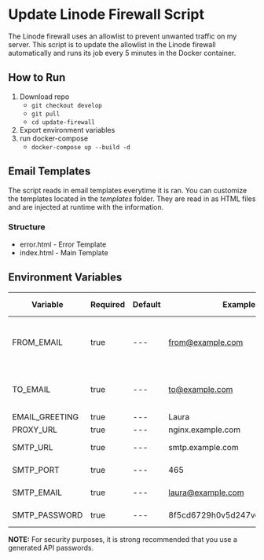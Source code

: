 # Update Linode Firewall Script

The Linode firewall uses an allowlist to prevent unwanted traffic on my server. This script is to update the allowlist in the Linode firewall automatically and runs its job every 5 minutes in the Docker container.

## How to Run

1. Download repo
    - `git checkout develop`
    - `git pull`
    - `cd update-firewall`
2. Export environment variables
3. run docker-compose
    - `docker-compose up --build -d`

## Email Templates

The script reads in email templates everytime it is ran. You can customize the templates located in the _templates_ folder. They are read in as HTML files and are injected at runtime with the information.

### Structure

-   error.html - Error Template
-   index.html - Main Template

## Environment Variables

| Variable       | Required | Default | Example                        | Needed by                     |
| -------------- | -------- | ------- | ------------------------------ | ----------------------------- |
| FROM_EMAIL     | true     | ---     | from@example.com               | SMTP Server (send email from) |
| TO_EMAIL       | true     | ---     | to@example.com                 | SMTP Server (send email to)   |
| EMAIL_GREETING | true     | ---     | Laura                          | Template                      |
| PROXY_URL      | true     | ---     | nginx.example.com              | Template                      |
| SMTP_URL       | true     | ---     | smtp.example.com               | SMTP Server                   |
| SMTP_PORT      | true     | ---     | 465                            | SMTP Server                   |
| SMTP_EMAIL     | true     | ---     | laura@example.com              | SMTP Server                   |
| SMTP_PASSWORD  | true     | ---     | 8f5cd6729h0v5d247vc190ddcs4l2a | SMTP Server                   |

**NOTE:** For security purposes, it is strong recommended that you use a generated API passwords.
